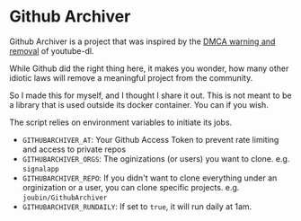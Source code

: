 # Github Archiver

Github Archiver is a project that was inspired by the [DMCA warning and removal](https://github.blog/2020-11-16-standing-up-for-developers-youtube-dl-is-back/) of youtube-dl.

While Github did the right thing here, it makes you wonder, how many other idiotic laws will remove a meaningful project from the community. 

So I made this for myself, and I thought I share it out. This is not meant to be a library that is used outside its docker container. You can if you wish.

The script relies on environment variables to initiate its jobs. 

- `GITHUBARCHIVER_AT`: Your Github Access Token to prevent rate limiting and access to private repos
- `GITHUBARCHIVER_ORGS`: The oginizations (or users) you want to clone. e.g. `signalapp` 
- `GITHUBARCHIVER_REPO`: If you didn't want to clone everything under an orginization or a user, you can clone specific projects. e.g. `joubin/GithubArchiver`
- `GITHUBARCHIVER_RUNDAILY`: If set to `true`, it will run daily at 1am. 





